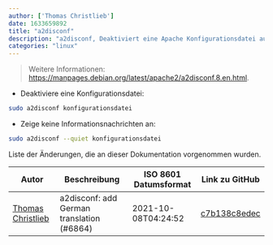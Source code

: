```yaml
---
author: ['Thomas Christlieb']
date: 1633659892
title: "a2disconf"
description: "a2disconf, Deaktiviert eine Apache Konfigurationsdatei auf Debian-basierten Betriebssystemen."
categories: "linux"
---
```

> Weitere Informationen: <https://manpages.debian.org/latest/apache2/a2disconf.8.en.html>.

- Deaktiviere eine Konfigurationsdatei:

```bash
sudo a2disconf konfigurationsdatei
```

- Zeige keine Informationsnachrichten an:

```bash
sudo a2disconf --quiet konfigurationsdatei
```
Liste der Änderungen, die an dieser Dokumentation vorgenommen wurden.


Autor | Beschreibung | ISO 8601 Datumsformat | Link zu GitHub
------|-----|-----|-----
[Thomas Christlieb](mailto:thomaschristlieb@hotmail.com) | a2disconf: add German translation (#6864) | 2021-10-08T04:24:52 | [c7b138c8edec](https://github.com/tldr-pages/tldr/commit/c7b138c8edecbcc85297fc9e384e3d72476861ff)

